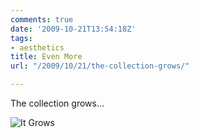 ```yaml
---
comments: true
date: '2009-10-21T13:54:18Z'
tags:
- aesthetics
title: Even More
url: "/2009/10/21/the-collection-grows/"

---
```

<p>The collection grows&hellip;</p>

![It Grows](/images/2009/it-grows.png)
